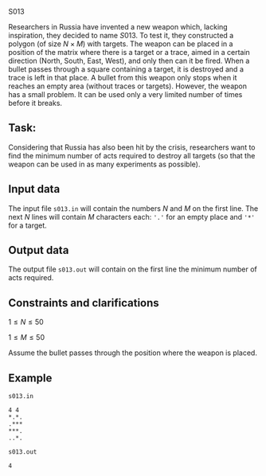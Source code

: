 S013

Researchers in Russia have invented a new weapon which, lacking inspiration, they decided to name $S013$. To test it, they constructed a polygon (of size $N \times M$) with targets. The weapon can be placed in a position of the matrix where there is a target or a trace, aimed in a certain direction (North, South, East, West), and only then can it be fired. When a bullet passes through a square containing a target, it is destroyed and a trace is left in that place. A bullet from this weapon only stops when it reaches an empty area (without traces or targets). However, the weapon has a small problem. It can be used only a very limited number of times before it breaks.

## Task:

Considering that Russia has also been hit by the crisis, researchers want to find the minimum number of acts required to destroy all targets (so that the weapon can be used in as many experiments as possible).

## Input data

The input file `s013.in` will contain the numbers $N$ and $M$ on the first line. The next $N$ lines will contain $M$ characters each: `'.'` for an empty place and `'*'` for a target.

## Output data

The output file `s013.out` will contain on the first line the minimum number of acts required.

## Constraints and clarifications

$1 \leq N \leq 50$

$1 \leq M \leq 50$

Assume the bullet passes through the position where the weapon is placed.

## Example

`s013.in`

```
4 4
*.*.
.***
***.
..*.
```

`s013.out`

```
4
```